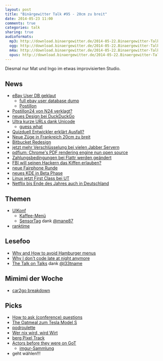 ```yaml
---
layout: post
title: "Binärgewitter Talk #95 - 20cm zu breit"
date: 2014-05-23 11:00
comments: true
categories: talk
sharing: true
audioformats:
  mp3: http://download.binaergewitter.de/2014-05-22.Binaergewitter-Talk.95.mp3
  ogg: http://download.binaergewitter.de/2014-05-22.Binaergewitter-Talk.95.ogg
  m4a: http://download.binaergewitter.de/2014-05-22.Binaergewitter-Talk.95.m4a
  opus: http://download.binaergewitter.de/2014-05-22.Binaergewitter-Talk.95.opus
---
```

Diesmal nur Mat und Ingo im etwas improvisierten Studio.

## News
- [eBay User DB geklaut]( http://www.heise.de/newsticker/meldung/Angriff-auf-eBay-Datenbank-Nutzer-sollen-Passwort-aendern-2195127.html )
    * [full ebay user database dump]( http://pastebin.com/vmvjGw3N )
    * [Postillon]( http://www.der-postillon.com/2014/05/top-zustand-gerne-wieder-hacker.html )
- [Postillon24 von N24 verklagt?]( https://www.youtube.com/watch?v=1f-lbizqvIg&list=UUIIVvAp6DP3a2MmoIuIjvQA )
- [neues Design bei DuckDuckGo]( http://www.heise.de/newsticker/meldung/DuckDuckGo-Suchmaschine-mit-neuem-Design-2194466.html )
- [Ultra kurze URLs dank Unicode]( http://9m.no/ )
    * [guess what]( http://9m.no/%E4%BC%AA%EB%AA%A2 )
- [Quizduell Entwickler erklärt Ausfall?]( http://www.grandcentrix.net/2014/05/20/blog/news/quizduell-im-ersten-fragen-und-antworten-zur-technik/ )
- [Neue Züge in Frankreich 20cm zu breit]( http://www.sueddeutsche.de/auto/franzoesische-zuege-zu-breit-fuer-bahnsteige-problem-ein-bisschen-zu-spaet-entdeckt-1.1970982 )
- [Bitbucket Redesign]( http://blog.bitbucket.org/2014/05/20/introducing-the-new-fluid-width-bitbucket/ )
- [jetzt mehr Verschlüsselung bei vielen Jabber Servern](http://www.heise.de/newsticker/meldung/Startschuss-fuer-Chat-Verschluesselung-bei-XMPP-Jabber-2193419.html )
- [pdfium: Chrome's PDF rendering engine nun open source]( https://code.google.com/p/pdfium/ )
- [Zahlungsbedingungen bei Flattr werden geändert]( http://blog.flattr.net/2014/05/time-for-change-payments/ )
- [FBI will seinen Hackern das Kiffen erlauben?]( http://www.golem.de/news/cyberspionage-fbi-will-fuer-seine-hacker-das-strikte-kiffer-verbot-aufheben-1405-106631.html )
- [neue Fairphone Runde]( https://www.fairphone.com/ )
- [neues KDE in Beta Phase]( http://kde.org/announcements/announce-plasma-next-beta1.php )
- [Linux jetzt First Class bei UT]( https://www.unrealengine.com/blog/unreal-engine-4-and-linux )
- [Netflix bis Ende des Jahres auch in Deutschland]( http://www.heise.de/newsticker/meldung/Online-Videodienst-Netflix-startet-in-Deutschland-2194383.html )

## Themen
- [UIKonf]( http://uikonf.com/ )
    * [Kaffee-Menü]( https://twitter.com/ranterle/status/466505499119460352 )
    * [SensorTag]( http://www.ti.com/ww/en/wireless_connectivity/sensortag/index.shtml?DCMP=sensortag&HQS=sensortag-bn ) dank [@mane87]( https://twitter.com/mane87 )
- [ranktime]( http://rankti.me )

## Lesefoo
- [Why and How to avoid Hamburger menus]( http://lmjabreu.com/post/why-and-how-to-avoid-hamburger-menus/ )
- [Why I don't code late at night anymore]( http://inessential.com/2014/05/16/why_i_dont_code_late_at_night_anymore )
- [The Talk on Talks]( http://zachholman.com/talk/the-talk-on-talks/ ) dank [@l33tname]( https://twitter.com/l33tname )

## Mimimi der Woche
- [car2go breakdown]( http://www.heise.de/newsticker/meldung/Carsharing-Weltweiter-Netzausfall-bei-car2go-2192269.html )

## Picks
- [How to ask (conference) questions]( https://twitter.com/steipete/status/466506237106864128 )
- [The Oatmeal zum Tesla Model S]( http://theoatmeal.com/comics/tesla_model_s )
- [podroulette]( http://podroulette.com/ )
- [Wer nix wird, wird Wirt]( http://www.mallorcazeitung.es/lokales/2014/05/15/fruherer-npd-chef-versucht-wirt/31414.html )
- [berg Pixel Track]( http://blog.bergcloud.com/2014/05/20/pixel-track/ )
- [Actors before they were on GoT]( https://www.youtube.com/watch?v=rct8l4_ezJs )
    * [imgur-Sammlung]( http://imgur.com/o48UBeb )
- geht wählen!!!

